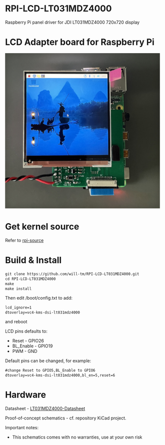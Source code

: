 # RPI-LCD-LT031MDZ4000
Raspberry Pi panel driver for JDI LT031MDZ4000 720x720 display

# LCD Adapter board for Raspberry Pi
![Adapter](https://raw.githubusercontent.com/will-tm/RPI-LCD-LT031MDZ4000/main/images/result.jpg)


# Get kernel source
Refer to [rpi-source](https://github.com/RPi-Distro/rpi-source)


# Build & Install
```
git clone https://github.com/will-tm/RPI-LCD-LT031MDZ4000.git
cd RPI-LCD-LT031MDZ4000
make
make install
```
Then edit /boot/config.txt to add:
```
lcd_ignore=1
dtoverlay=vc4-kms-dsi-lt031mdz4000
```
and reboot

LCD pins defaults to:
- Reset - GPIO26
- BL_Enable - GPIO19
- PWM - GND

Default pins can be changed, for example:
```
#change Reset to GPIO5,BL_Enable to GPIO6
dtoverlay=vc4-kms-dsi-lt031mdz4000,bl_en=5,reset=6

```

# Hardware

Datasheet - [LT031MDZ4000-Datasheet](https://www.panoxdisplay.com/uploadfile/datasheet/LT031MDZ4000.pdf)

Proof-of-concept schematics - cf. repository KiCad project.

Important notes:
- This schematics comes with no warranties, use at your own risk

